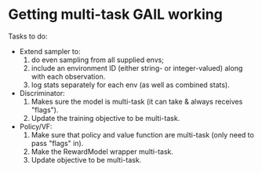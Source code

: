 # Getting multi-task GAIL working

Tasks to do:

- Extend sampler to:
   1. do even sampling from all supplied envs;
   2. include an environment ID (either string- or integer-valued) along with
       each observation.
   3. log stats separately for each env (as well as combined stats).
- Discriminator:
   1. Makes sure the model is multi-task (it can take & always receives "flags").
   2. Update the training objective to be multi-task.
- Policy/VF:
   1. Make sure that policy and value function are multi-task (only need to
       pass "flags" in).
   2. Make the RewardModel wrapper multi-task.
   3. Update objective to be multi-task.
